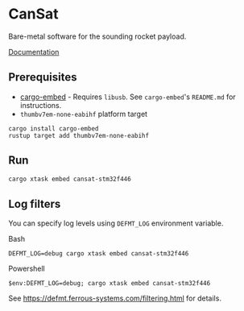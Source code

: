 # CanSat
Bare-metal software for the sounding rocket payload.

[Documentation](https://grupacosmo.github.io/cansat/cansat/index.html)

## Prerequisites
* [cargo-embed](https://github.com/probe-rs/cargo-embed) - Requires `libusb`. See `cargo-embed`'s `README.md` for instructions.
* `thumbv7em-none-eabihf` platform target
```
cargo install cargo-embed
rustup target add thumbv7em-none-eabihf
```

## Run
```bash
cargo xtask embed cansat-stm32f446
```

## Log filters
You can specify log levels using `DEFMT_LOG` environment variable.

Bash
```
DEFMT_LOG=debug cargo xtask embed cansat-stm32f446
```

Powershell
```
$env:DEFMT_LOG=debug; cargo xtask embed cansat-stm32f446
```
See https://defmt.ferrous-systems.com/filtering.html for details.
